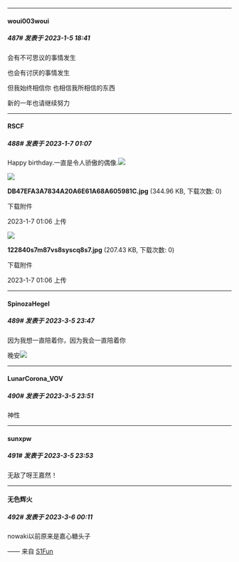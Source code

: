 

*****

####  woui003woui  
##### 487#       发表于 2023-1-5 18:41

会有不可思议的事情发生

也会有讨厌的事情发生

但我始终相信你 也相信我所相信的东西

新的一年也请继续努力



*****

####  RSCF  
##### 488#       发表于 2023-1-7 01:07

Happy birthday.一直是令人骄傲的偶像.<img src="https://static.saraba1st.com/image/smiley/animal2017/008.png" referrerpolicy="no-referrer">

<img src="https://img.saraba1st.com/forum/202301/07/010606rql22lpc72rl1lry.jpg" referrerpolicy="no-referrer">

<strong>DB47EFA3A7834A20A6E61A68A605981C.jpg</strong> (344.96 KB, 下载次数: 0)

下载附件

2023-1-7 01:06 上传

<img src="https://img.saraba1st.com/forum/202301/07/010607j0m4tdd5tiw1ims0.jpg" referrerpolicy="no-referrer">

<strong>122840s7m87vs8syscq8s7.jpg</strong> (207.43 KB, 下载次数: 0)

下载附件

2023-1-7 01:06 上传

*****

####  SpinozaHegel  
##### 489#       发表于 2023-3-5 23:47

因为我想一直陪着你，因为我会一直陪着你

晚安<img src="https://static.saraba1st.com/image/smiley/face2017/186.png" referrerpolicy="no-referrer">


*****

####  LunarCorona_VOV  
##### 490#       发表于 2023-3-5 23:51

神性

*****

####  sunxpw  
##### 491#       发表于 2023-3-5 23:53

无敌了呀王嘉然！


*****

####  无色辉火  
##### 492#       发表于 2023-3-6 00:11

nowaki以前原来是嘉心糖头子

—— 来自 [S1Fun](https://s1fun.koalcat.com)

